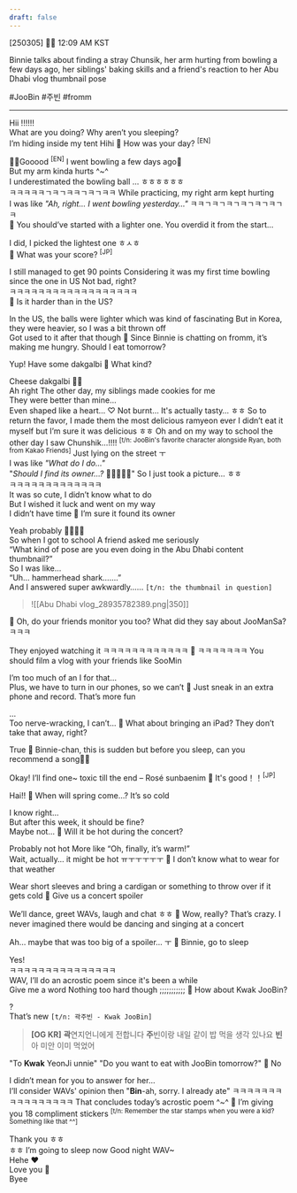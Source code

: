 ```yaml
---
draft: false
---
```

[250305] 🐣💭 12:09 AM KST

Binnie talks about finding a stray Chunsik, her arm hurting from bowling a few days ago, her siblings' baking skills and a friend's reaction to her Abu Dhabi vlog thumbnail pose

#JooBin #주빈 #fromm
___

Hii
!!!!!!  
What are you doing?
Why aren’t you sleeping?  
I’m hiding inside my tent 
Hihi
🫧 How was your day? <sup>[EN]</sup>

✌🏻Gooood <sup>[EN]</sup>
I went bowling a few days ago🎳  
But my arm kinda hurts ^~^  
I underestimated the bowling ball
… ㅎㅎㅎㅎㅎㅎ  
ㅋㅋㅋㅋㅋㄱㅋㄱㅋㅋㄱㅋㄱㅋㅋ
While practicing, my right arm kept hurting  
I was like _"Ah, right… I went bowling yesterday…"_
ㅋㅋㄱㅋㄱㅋㄱㅋㄱㅋㄱㅋㄱㅋ  
🫧 You should’ve started with a lighter one. You overdid it from the start...

I did, I picked the lightest one 
ㅎㅅㅎ  
🫧 What was your score? <sup>[JP]</sup>

I still managed to get 90 points
Considering it was my first time bowling since the one in US
Not bad, right?  
ㅋㅋㅋㅋㅋㅋㅋㅋㅋㅋㅋㅋㅋㅋㅋㅋㅋㅋ  
🫧 Is it harder than in the US?

In the US, the balls were lighter which was kind of fascinating
But in Korea, they were heavier, so I was a bit thrown off  
Got used to it after that though
🫧 Since Binnie is chatting on fromm, it’s making me hungry. Should I eat tomorrow?

Yup! Have some dakgalbi
🫧 What kind?

Cheese dakgalbi 🧀🍗  
Ah right
The other day, my siblings made cookies for me  
They were better than mine...  
Even shaped like a heart… ♡ 
Not burnt… 
It's actually tasty… ㅎㅎ
So to return the favor, I made them the most delicious ramyeon ever
I didn’t eat it myself but I’m sure it was delicious ㅎㅎ
Oh and on my way to school the other day
I saw Chunshik…!!!!  <sup>[t/n: JooBin's favorite character alongside Ryan, both from Kakao Friends]</sup>
Just lying on the street ㅜ  
I was like *"What do I do…"*  
"*Should I find its owner…?* 🥹🥹🥹🥹🥹"
So I just took a picture… 
ㅎㅎ  
ㅋㅋㅋㅋㅋㅋㅋㅋㅋㅋㅋㅋㅋ  
It was so cute, I didn’t know what to do  
But I wished it luck and went on my way  
I didn’t have time
🫧 I’m sure it found its owner

Yeah probably 🥺🍀🍀🍀  
So when I got to school
A friend asked me seriously  
“What kind of pose are you even doing in the Abu Dhabi content thumbnail?”  
So I was like...  
“Uh… hammerhead shark…….”  
And I answered super awkwardly……
`[t/n: the thumbnail in question]`
>![[Abu Dhabi vlog_28935782389.png|350]]

🫧 Oh, do your friends monitor you too? What did they say about JooManSa? ㅋㅋㅋ

They enjoyed watching it
ㅋㅋㅋㅋㅋㅋㅋㅋㅋㅋㅋㅋ
🫧 ㅋㅋㅋㅋㅋㅋㅋ You should film a vlog with your friends like SooMin

I’m too much of an I for that…  
Plus, we have to turn in our phones, so we can’t
🫧 Just sneak in an extra phone and record. That’s more fun

…  
Too nerve-wracking, I can’t…
🫧 What about bringing an iPad? They don’t take that away, right?

True
🫧 Binnie-chan, this is sudden but before you sleep, can you recommend a song✍🏻

Okay! I’ll find one~
toxic till the end – Rosé sunbaenim
🫧 It's good！！<sup>[JP]</sup>

Hai!!
🫧 When will spring come…? It’s so cold

I know right…  
But after this week, it should be fine?  
Maybe not…
🫧 Will it be hot during the concert?

Probably not hot
More like “Oh, finally, it’s warm!”  
Wait, actually… it might be hot ㅠㅜㅜㅜㅜㅜ
🫧 I don’t know what to wear for that weather

Wear short sleeves and bring a cardigan or something to throw over if it gets cold
🫧 Give us a concert spoiler

We’ll dance, greet WAVs, laugh and chat ㅎㅎ
🫧 Wow, really? That’s crazy. I never imagined there would be dancing and singing at a concert

Ah… maybe that was too big of a spoiler… ㅜ
🫧 Binnie, go to sleep

Yes!   
ㅋㅋㅋㅋㅋㅋㅋㅋㅋㅋㅋㅋㅋㅋㅋ  
WAV, I’ll do an acrostic poem since it's been a while  
Give me a word
Nothing too hard though
;;;;;;;;;;;
🫧 How about Kwak JooBin?

?  
That’s new
`[t/n: 곽주빈 - Kwak JooBin]`
>**[OG KR]**
**곽**연지언니에게 전합니다
**주**빈이랑 내일 같이 밥 먹을 생각 있나요
**빈**아 미안 이미 먹었어

"To **Kwak** YeonJi unnie"
"Do you want to eat with JooBin tomorrow?"
🫧 No

I didn’t mean for you to answer for her…  
I’ll consider WAVs' opinion then
"**Bin**-ah, sorry. I already ate"
ㅋㅋㅋㅋㅋㅋㅋㅋㅋㅋㅋㅋㅋㅋㅋㅋ
That concludes today’s acrostic poem
^~^
🫧 I’m giving you 18 compliment stickers 
<sup>[t/n: Remember the star stamps when you were a kid? Something like that ^^]</sup>

Thank you ㅎㅎ  
ㅎㅎ I’m going to sleep now
Good night WAV~  
Hehe ❤️  
Love you 🤍  
Byee

